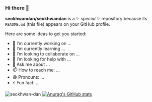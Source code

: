 ### Hi there 👋


**seokhwandan/seokhwandan** is a ✨ _special_ ✨ repository because its `README.md` (this file) appears on your GitHub profile.

Here are some ideas to get you started:

- 🔭 I’m currently working on ...
- 🌱 I’m currently learning ...
- 👯 I’m looking to collaborate on ...
- 🤔 I’m looking for help with ...
- 💬 Ask me about ...
- 📫 How to reach me: ...
- 😄 Pronouns: ...
- ⚡ Fun fact: ...

![seokhwan-dan](https://user-images.githubusercontent.com/77043674/106569951-967a2400-6578-11eb-89f5-8f86a7b6ffa3.gif)
[![Anurag's GitHub stats](https://github-readme-stats.vercel.app/api?username=seokhwandan&show_icons=true&theme=solarized-light)](https://github.com/anuraghazra/github-readme-stats)
